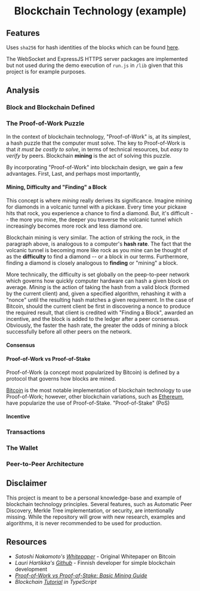 <h1 align=center>Blockchain Technology (example)</h1>

## Features
Uses `sha256` for hash identities of the blocks which can be found [here]().

The WebSocket and ExpressJS HTTPS server packages are implemented but not used during the demo execution of `run.js` in `/lib` given that this project is for example purposes.

## Analysis
### Block and Blockchain Defined
### The Proof-of-Work Puzzle
In the context of blockchain technology, "Proof-of-Work" is, at its simplest, a hash puzzle that the computer must solve. The key to Proof-of-Work is that *it must be costly to solve*, in terms of technical resources, but *easy to verify* by peers. Blockchain **mining** is the act of solving this puzzle.

By incorporating "Proof-of-Work" into blockchain design, we gain a few advantages. First, Last, and perhaps most importantly,

#### Mining, Difficulty and "Finding" a Block
This concept is where *mining* really derives its significance. Imagine mining for diamonds in a volcanic tunnel with a pickaxe. Every time your pickaxe hits that rock, you experience a chance to find a diamond. But, it's difficult -- the more you mine, the deeper you traverse the volcanic tunnel which increasingly becomes more rock and less diamond ore.

Blockchain mining is very similar. The action of striking the rock, in the paragraph above, is analogous to a computer's **hash rate**. The fact that the volcanic tunnel is becoming more like rock as you mine can be thought of as the **difficulty** to find a diamond -- or a block in our terms. Furthermore, finding a diamond is closely analogous to **finding** or "mining" a block.

More technically, the difficulty is set globally on the peep-to-peer network which governs how quickly computer hardware can hash a given block on average. *Mining* is the action of taking the hash from a valid block (formed by the current client) and, given a specified algorithm, rehashing it with a "nonce" until the resulting hash matches a given requirement. In the case of Bitcoin, should the current client be first in discovering a nonce to produce the required result, that client is credited with "Finding a Block", awarded an incentive, and the block is added to the ledger after a peer consensus. Obviously, the faster the hash rate, the greater the odds of mining a block successfully before all other peers on the network.

#### Consensus

#### Proof-of-Work vs Proof-of-Stake
Proof-of-Work (a concept most popularized by Bitcoin) is defined by a protocol that governs how blocks are mined.

[Bitcoin](https://en.bitcoin.it/wiki/Proof_of_work) is the most notable implementation of blockchain technology to use Proof-of-Work; however, other blockchain variations, such as [Ethereum](https://github.com/ethereum/wiki/wiki/Proof-of-Stake-FAQ), have popularize the use of Proof-of-Stake. "Proof-of-Stake" (PoS)
#### Incentive
### Transactions
### The Wallet

### Peer-to-Peer Architecture

## Disclaimer
This project is meant to be a personal knowledge-base and example of blockchain technology principles. Several features, such as Automatic Peer Discovery, Merkle Tree implementation, or security, are intentionally missing. While the repository will grow with new research, examples and algorithms, it is never recommended to be used for production.

## Resources
+ *Satoshi Nakamoto's [Whitepaper](http://nakamotoinstitute.org/bitcoin/)* - Original Whitepaper on Bitcoin
+ *Lauri Hartikka's [Github](https://github.com/lhartikk)* - Finnish developer for simple blockchain development
+ *[Proof-of-Work vs Proof-of-Stake: Basic Mining Guide](https://blockgeeks.com/guides/proof-of-work-vs-proof-of-stake/)*
+ *Blockchain [Tutorial](https://lhartikk.github.io) in TypeScript*
